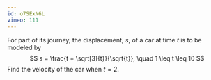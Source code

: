 ```yaml
---
id: o7SExN6L
vimeo: 111
---
```


For part of its journey, the displacement, $s,$ of a car at time $t$ is to be modeled by
$$
s = \frac{t + \sqrt[3]{t}}{\sqrt{t}}, \quad 1 \leq t \leq 10
$$
Find the velocity of the car when $t = 2.$
